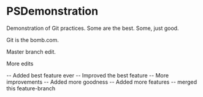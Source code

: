 PSDemonstration
===============

Demonstration of Git practices.  Some are the best.  Some, just good.

Git is the bomb.com.

Master branch edit.

More edits

-- Added best feature ever
-- Improved the best feature
-- More improvements
-- Added more goodness
-- Added more features
-- merged this feature-branch
